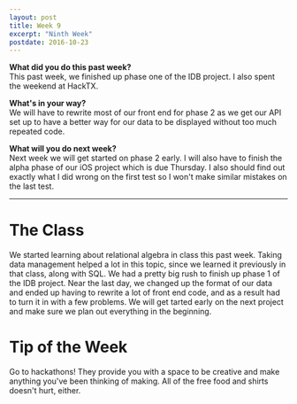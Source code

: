 ```yaml
---
layout: post
title: Week 9
excerpt: "Ninth Week"
postdate: 2016-10-23
---
```


**What did you do this past week?**  
This past week, we finished up phase one of the IDB project. I also spent the weekend at HackTX.


**What's in your way?**  
We will have to rewrite most of our front end for phase 2 as we get our API set up to have a better way for our data to be displayed without too much repeated code.

**What will you do next week?**  
Next week we will get started on phase 2 early. I will also have to finish the alpha phase of our iOS project which is due Thursday. I also should find out exactly what I did wrong on the first test so I won't make similar mistakes on the last test.

***

# The Class
We started learning about relational algebra in class this past week. Taking data management helped a lot in this topic, since we learned it previously in that class, along with SQL. We had a pretty big rush to finish up phase 1 of the IDB project. Near the last day, we changed up the format of our data and ended up having to rewrite a lot of front end code, and as a result had to turn it in with a few problems. We will get tarted early on the next project and make sure we plan out everything in the beginning.


# Tip of the Week  
Go to hackathons! They provide you with a space to be creative and make anything you've been thinking of making. All of the free food and shirts doesn't hurt, either.

